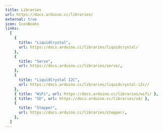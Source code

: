 ```yaml
---
title: Libraries
url: https://docs.arduino.cc/libraries/
external: true
icon: IconBooks
links:
  [
    {
      title: "LiquidCrystal",
      url: https://docs.arduino.cc/libraries/liquidcrystal/
    },
    {
      title: "Servo",
      url: https://docs.arduino.cc/libraries/servo/,
    },
    {
      title: "LiquidCrystal I2C",
      url: https://docs.arduino.cc/libraries/liquidcrystal-i2c//
    },
    { title: "WiFi", url: https://docs.arduino.cc/libraries/wifi/ },
    { title: "SD", url: https://docs.arduino.cc/libraries/sd/ },
    {
      title: "Stepper",
      url: https://docs.arduino.cc/libraries/stepper/,
    },
  ]
---
```

